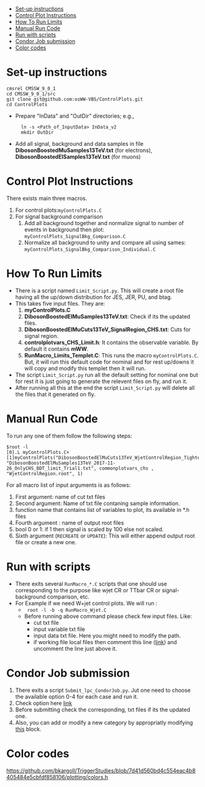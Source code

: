<!-- TOC depthFrom:1 depthTo:6 withLinks:1 updateOnSave:1 orderedList:0 -->

- [Set-up instructions](#set-up-instructions)
- [Control Plot Instructions](#control-plot-instructions)
- [How To Run Limits](#how-to-run-limits)
- [Manual Run Code](#manual-run-code)
- [Run with scripts](#run-with-scripts)
- [Condor Job submission](#condor-job-submission)
- [Color codes](#color-codes)

<!-- /TOC -->
# Set-up instructions

	cmsrel CMSSW_9_0_1
	cd CMSSW_9_0_1/src
	git clone git@github.com:osWW-VBS/ControlPlots.git
	cd ControlPlots

* Prepare "InData" and "OutDir" directories; e.g.,

		ln -s <Path_of_InputData> InData_v2
		mkdir OutDir

* Add all signal, background and data samples in file **DibosonBoostedMuSamples13TeV.txt** (for electrons), **DibosonBoostedElSamples13TeV.txt** (for muons)

# Control Plot Instructions
There exists main three macros.

1. For control plots:`myControlPlots.C`
2. For signal background comparison
	1. Add all background together and normalize signal to number of events in background then plot: `myControlPlots_SignalBkg_Comparison.C`
	2. Normalize all background to unity and compare all using sames: `myControlPlots_SignalBkg_Comparison_Individual.C`

# How To Run Limits

* There is a script named `Limit_Script.py`. This will create a root file having all the up/down distribution for JES, JER, PU, and btag.
* This takes five input files. They are:
	1. **myControlPlots.C**
	2. **DibosonBoostedElMuSamples13TeV.txt**: Check if its the updated files.
	3. **DibosonBoostedElMuCuts13TeV_SignalRegion_CHS.txt**: Cuts for signal region.
	4. **controlplotvars_CHS_Limit.h**: It contains the observable variable. By default it contains **mWW**.
	5. **RunMacro_Limits_Templet.C**: This runs the macro `myControlPlots.C`. But, it will run this default code for nominal and for rest up/downs it will copy and modify this templet then it will run.
* The script `Limit_Script.py` run all the default setting for nominal one but for rest it is just going to generate the relevent files on fly, and run it.
* After running all this at the end the script `Limit_Script.py` will delete all the files that it generated on fly.

# Manual Run Code

To run any one of them follow the following steps:

	$root -l
	[0].L myControlPlots.C+
	[1]myControlPlots("DibosonBoostedElMuCuts13TeV_WjetControlRegion_Tighter_CHS.txt", "DibosonBoostedElMuSamples13TeV_2017-11-26_OnlyCHS_BDT_limit_Trial1.txt", commonplotvars_chs , "WjetControlRegion.root", 1)
For all macro list of input arguments is as follows:
1. First argument: name of cut txt files
2. Second argument: Name of txt file contaning sample information.
3. function name that contains list of variables to plot, its available in \*.h files
4. Fourth argument : name of output root files
5. bool 0 or 1: if 1 then signal is scaled by 100 else not scaled.
6. Sixth argument (`RECREATE` or `UPDATE`): This will either append output root file or create a new one.


# Run with scripts

* There exits several `RunMacro_*.C` scripts that one should use corresponding to the purpose like wjet CR or TTbar CR or signal-background comparison, etc.
* For Example if we need W+jet control plots. We will run :
	* ` root -l -b -q RunMacro_Wjet.C`
	* Before running above command please check few input files. Like:
	 	* cut txt file
		* input variable txt file
		* input data txt file. Here you might need to modify the path.
		* if working file local files then comment this line ([link](https://github.com/osWW-VBS/PlottingCodes/blob/a0a1590b5620bdffb7f5e36ac589c8049bbf6bb3/ControlPlots/myControlPlots.C#L139)) and uncomment the line just above it.



# Condor Job submission

1. There exits a script `Submit_lpc_CondorJob.py`. Jut one need to choose the available option 0-4 for each case and run it.
2. Check option here [link](https://github.com/osWW-VBS/PlottingCodes/blob/a0a1590b5620bdffb7f5e36ac589c8049bbf6bb3/ControlPlots/Submit_lpc_CondorJob.py#L17-L19)
3. Before submitting check the corresponding, txt files if its the updated one.
4. Also, you can add or modify a new category by appropriatly modifying [this](https://github.com/osWW-VBS/PlottingCodes/blob/a0a1590b5620bdffb7f5e36ac589c8049bbf6bb3/ControlPlots/Submit_lpc_CondorJob.py#L24-L28) block.

# Color codes

https://github.com/bkargoll/TriggerStudies/blob/7d41d560bd4c554eac4b8405484e5cbfdf858106/plotting/colors.h
